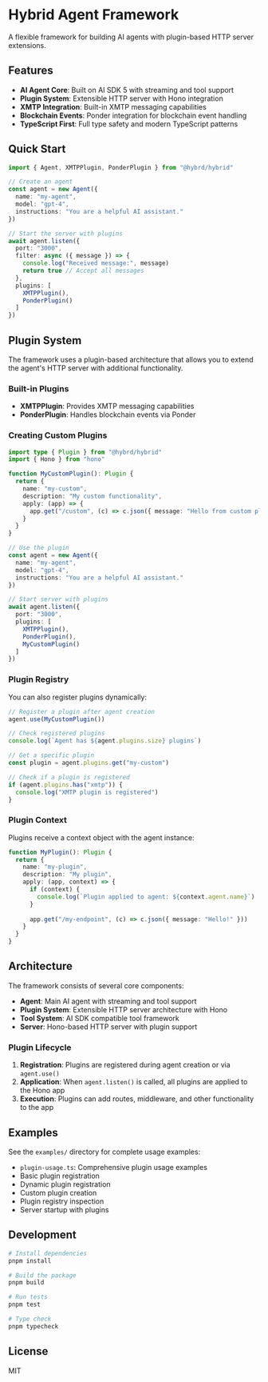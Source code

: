 # Hybrid Agent Framework

A flexible framework for building AI agents with plugin-based HTTP server extensions.

## Features

- **AI Agent Core**: Built on AI SDK 5 with streaming and tool support
- **Plugin System**: Extensible HTTP server with Hono integration
- **XMTP Integration**: Built-in XMTP messaging capabilities
- **Blockchain Events**: Ponder integration for blockchain event handling
- **TypeScript First**: Full type safety and modern TypeScript patterns

## Quick Start

```typescript
import { Agent, XMTPPlugin, PonderPlugin } from "@hybrd/hybrid"

// Create an agent
const agent = new Agent({
  name: "my-agent",
  model: "gpt-4",
  instructions: "You are a helpful AI assistant."
})

// Start the server with plugins
await agent.listen({
  port: "3000",
  filter: async ({ message }) => {
    console.log("Received message:", message)
    return true // Accept all messages
  },
  plugins: [
    XMTPPlugin(),
    PonderPlugin()
  ]
})
```

## Plugin System

The framework uses a plugin-based architecture that allows you to extend the agent's HTTP server with additional functionality.

### Built-in Plugins

- **XMTPPlugin**: Provides XMTP messaging capabilities
- **PonderPlugin**: Handles blockchain events via Ponder

### Creating Custom Plugins

```typescript
import type { Plugin } from "@hybrd/hybrid"
import { Hono } from "hono"

function MyCustomPlugin(): Plugin {
  return {
    name: "my-custom",
    description: "My custom functionality",
    apply: (app) => {
      app.get("/custom", (c) => c.json({ message: "Hello from custom plugin!" }))
    }
  }
}

// Use the plugin
const agent = new Agent({
  name: "my-agent",
  model: "gpt-4",
  instructions: "You are a helpful AI assistant."
})

// Start server with plugins
await agent.listen({
  port: "3000",
  plugins: [
    XMTPPlugin(),
    PonderPlugin(),
    MyCustomPlugin()
  ]
})
```

### Plugin Registry

You can also register plugins dynamically:

```typescript
// Register a plugin after agent creation
agent.use(MyCustomPlugin())

// Check registered plugins
console.log(`Agent has ${agent.plugins.size} plugins`)

// Get a specific plugin
const plugin = agent.plugins.get("my-custom")

// Check if a plugin is registered
if (agent.plugins.has("xmtp")) {
  console.log("XMTP plugin is registered")
}
```

### Plugin Context

Plugins receive a context object with the agent instance:

```typescript
function MyPlugin(): Plugin {
  return {
    name: "my-plugin",
    description: "My plugin",
    apply: (app, context) => {
      if (context) {
        console.log(`Plugin applied to agent: ${context.agent.name}`)
      }
      
      app.get("/my-endpoint", (c) => c.json({ message: "Hello!" }))
    }
  }
}
```

## Architecture

The framework consists of several core components:

- **Agent**: Main AI agent with streaming and tool support
- **Plugin System**: Extensible HTTP server architecture with Hono
- **Tool System**: AI SDK compatible tool framework
- **Server**: Hono-based HTTP server with plugin support

### Plugin Lifecycle

1. **Registration**: Plugins are registered during agent creation or via `agent.use()`
2. **Application**: When `agent.listen()` is called, all plugins are applied to the Hono app
3. **Execution**: Plugins can add routes, middleware, and other functionality to the app

## Examples

See the `examples/` directory for complete usage examples:

- `plugin-usage.ts`: Comprehensive plugin usage examples
- Basic plugin registration
- Dynamic plugin registration
- Custom plugin creation
- Plugin registry inspection
- Server startup with plugins

## Development

```bash
# Install dependencies
pnpm install

# Build the package
pnpm build

# Run tests
pnpm test

# Type check
pnpm typecheck
```

## License

MIT

